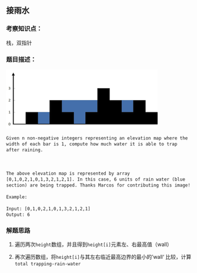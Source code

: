 ## 接雨水

### 考察知识点：

栈，双指针

### 题目描述：

![示意图](rainwatertrap.png)
```
Given n non-negative integers representing an elevation map where the width of each bar is 1, compute how much water it is able to trap after raining.



The above elevation map is represented by array [0,1,0,2,1,0,1,3,2,1,2,1]. In this case, 6 units of rain water (blue section) are being trapped. Thanks Marcos for contributing this image!

Example:

Input: [0,1,0,2,1,0,1,3,2,1,2,1]
Output: 6
```
### 解题思路
1. 遍历两次```height```数组，并且得到```height[i]```元素左、右最高值（wall）

2. 再次遍历数组，将```height[i]```与其左右临近最高边界的最小的’wall‘ 比较，计算```total trapping-rain-water```